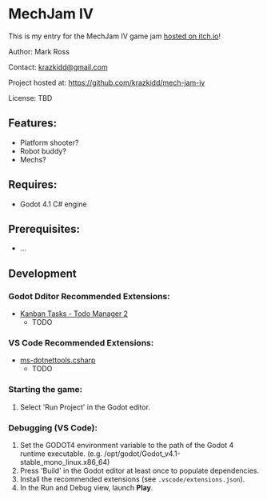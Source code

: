 # MechJam IV

This is my entry for the MechJam IV game jam [hosted on itch.io](https://itch.io/jam/mechjam4)!

Author: Mark Ross

Contact: krazkidd@gmail.com

Project hosted at: https://github.com/krazkidd/mech-jam-iv

License: TBD

## Features:

- Platform shooter?
- Robot buddy?
- Mechs?

## Requires:

- Godot 4.1 C# engine

## Prerequisites:

- ...

## Development

### Godot Dditor Recommended Extensions:

- [Kanban Tasks - Todo Manager 2](https://godotengine.org/asset-library/asset/1474)
  - TODO

### VS Code Recommended Extensions:

- [ms-dotnettools.csharp](https://marketplace.visualstudio.com/items?itemName=ms-dotnettools.csharp)
  - TODO

### Starting the game:

1. Select 'Run Project' in the Godot editor.

### Debugging (VS Code):

1. Set the GODOT4 environment variable to the path of the Godot 4 runtime executable.
   (e.g. /opt/godot/Godot_v4.1-stable_mono_linux.x86_64)
2. Press 'Build' in the Godot editor at least once to populate dependencies.
3. Install the recommended extensions (see `.vscode/extensions.json`).
4. In the Run and Debug view, launch **Play**.
